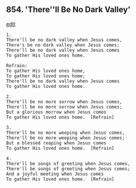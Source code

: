 
## 854.  'There''ll Be No Dark Valley'
[edit](https://docs.google.com/document/d/1vSs0AEyBrltH9OQKnC_9Z_zUE2DRLUr4/edit?mode=html)



    1.
    There'll be no dark valley when Jesus comes,
    There's be no dark valley when Jesus comes;
    There'll be no dark valley when Jesus comes
    To gather His loved ones home.

    Refrain:
    To gather His loved ones home,
    To gather His loved ones home;
    There'll be no dark valley when Jesus comes
    To gather His loved ones home.

    2.
    There'll be no more sorrow when Jesus comes,
    There'll be no more sorrow when Jesus comes;
    But a glorious morrow when Jesus comes
    To gather His loved ones home.  [Refrain]

    3.
    There'll be no more weeping when Jesus comes,
    There'll be no more weeping when Jesus comes;
    But a blessed reaping when Jesus comes
    To gather His loved ones home.  [Refrain]

    4.
    There'll be songs of greeting when Jesus comes,
    There'll be songs of greeting when Jesus comes;
    And a joyful meeting when Jesus comes
    To gather His loved ones home.  [Refrain]

